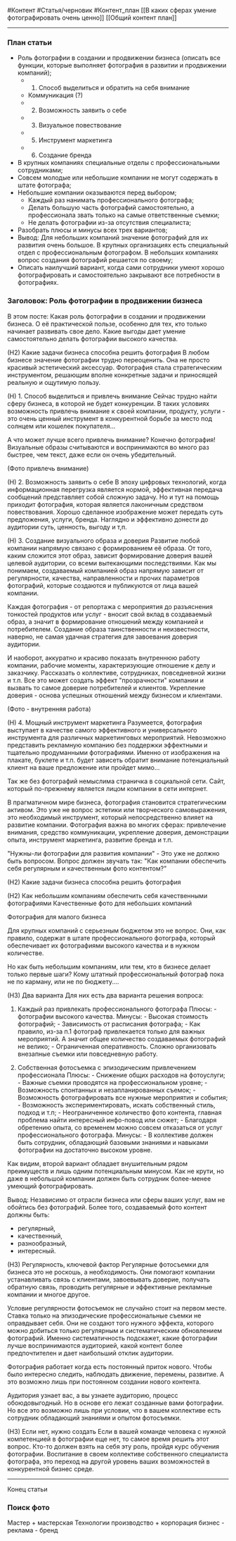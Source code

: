 #Контент #Статья/черновик  #Контент_план 
[[В каких сферах умение фотографировать очень ценно]]
[[Общий контент план]]
__________
### План статьи
- Роль фотографии в создании и продвижении бизнеса (описать все функции, которые выполняет фотография в развитии и продвижении компаний);
	- 1. Способ выделиться и обратить на себя внимание
	- Коммуникация (?)
	- 2. Возможность заявить о себе
	- 3. Визуальное повествование
	- 5. Инструмент маркетинга
	- 6. Создание бренда
- В крупных компаниях специальные отделы с профессиональными сотрудниками;
- Совсем молодые или небольшие компании не могут содержать в штате фотографа;
- Небольшие компании оказываются перед выбором;
	- Каждый раз нанимать профессионального фотографа;
	- Делать большую часть фотографий самостоятельно, а профессионала звать только на самые ответственные съемки;
	- Не делать фотографии из-за отсутствия специалиста;
- Разобрать плюсы и минусы всех трех вариантов;
- Вывод: Для небольших компаний значение фотографий для их развития очень большое. В крупных организациях есть специальный отдел с профессиональным фотографом. В небольших компаниях вопрос создания фотографий решается по своему;
- Описать наилучший вариант, когда сами сотрудники умеют хорошо фотографировать и самостоятельно закрывают все потребности в фотографиях.


### Заголовок: Роль фотографии в продвижении бизнеса

В этом посте:
Какая роль фотографии в создании и продвижении бизнеса.
О её практической пользе, особенно для тех, кто только начинает развивать свое дело.
Какие выгоды дает умение самостоятельно делать фотографии высокого качества.


(Н2) Какие задачи бизнеса способна решить фотография
В любом бизнесе значение фотографии трудно переоценить. Она не просто красивый эстетический аксессуар. Фотография стала стратегическим инструментом, решающим вполне конкретные задачи и приносящей реальную и ощутимую пользу. 

(Н) 1. Способ выделиться и привлечь внимание
Сейчас трудно найти сферу бизнеса, в которой не будет конкуренции. В таких условиях возможность привлечь внимание к своей компании, продукту, услуги - это очень ценный инструмент в конкурентной борьбе за место под солнцем или кошелек покупателя...

А что может лучше всего привлечь внимание? Конечно фотография! 
Визуальные образы считываются и воспринимаются во много раз быстрее, чем текст, даже если он очень убедительный. 

(Фото привлечь внимание)

(Н) 2. Возможность заявить о себе
В эпоху цифровых технологий, когда информационная перегрузка является нормой, эффективная передача сообщений представляет собой сложную задачу. Но и тут на помощь приходит фотография, которая является лаконичным средством повествования. 
Хорошо сделанное изображение может передать суть предложения, услуги, бренда. Наглядно и эффективно донести до аудитории суть, ценность, выгоду и т,п.

(Н) 3. Создание визуального образа и доверия
Развитие любой компании напрямую связано с формированием её образа. 
От того, каким сложится этот образ, зависит формирование доверия вашей целевой аудитории, со всеми вытекающими последствиями.
Как мы понимаем, создаваемый компанией образ напрямую зависит от регулярности, качества, направленности и прочих параметров фотографий, которые создаются и публикуются от лица вашей компании.

Каждая фотография - от репортажа с мероприятия до разъяснения тонкостей продуктов или услуг - вносит свой вклад в создаваемый образ, а значит в формирование отношений между компанией и потребителем.
Создание образа таинственности и неизвестности, наверно, не самая удачная стратегия для завоевания доверия аудитории.

И наоборот, аккуратно и красиво показать внутреннюю работу компании, рабочие моменты, характеризующие отношение к делу и заказчику. Рассказать о коллективе, сотрудниках, повседневной жизни и т.п. Все это может создать эффект "прозрачности" компании и вызвать то самое доверие потребителей и клиентов. 
Укрепление доверия - основа успешных отношений между бизнесом и клиентами. 

(Фото - внутренняя работа)

(Н) 4. Мощный инструмент маркетинга
Разумеется, фотография выступает в качестве самого эффективного и универсального инструмента для различных маркетинговых мероприятий. Невозможно представить рекламную компанию без поддержки эффектными и тщательно продуманными фотографиями. Именно от изображения на плакате, буклете и т.п. будет зависеть обратит внимание потенциальный клиент на ваше предложение или пройдет мимо...  

Так же без фотографий немыслима страничка в социальной сети. Сайт, который по-прежнему является лицом компании в сети интернет. 

В прагматичном мире бизнеса, фотография становится стратегическим активом. Это уже не вопрос эстетики или творческого самовыражения, это необходимый инструмент, который непосредственно влияет на развитие компании. 
Фотография важна во многих сферах: привлечение внимания, средство коммуникации, укрепление доверия, демонстрации опыта, инструмент маркетинга, развитие бренда и т.п.

 "Нужны-ли фотографии для развития компании" - Это уже не должно быть вопросом.
Вопрос должен звучать так: "Как компании обеспечить себя регулярным и качественным фото контентом?"


(Н2) Какие задачи бизнеса способна решить фотография

(Н2) Как небольшим компаниям обеспечить себя качественными фотографиями
Качественные фото для небольших компаний

Фотография для малого бизнеса

Для крупных компаний с серьезным бюджетом это не вопрос. Они, как правило, содержат в штате профессионального фотографа, который обеспечивает их фотографиями высокого качества и в нужном количестве.

Но как быть небольшим компаниям, или тем, кто в бизнесе делает только первые шаги? Кому штатный профессиональный фотограф пока не по карману, или не по бюджету....

(Н3) Два варианта
Для них есть два варианта решения вопроса:

1. Каждый раз привлекать профессионального фотографа
	Плюсы: 
		- фотографии высокого качества.
	Минусы: 
		- Высокая стоимость фотографий;
		- Зависимость от расписания фотографа;
		- Как правило, из-за п.1 фотограф привлекается только для важных мероприятий. А значит общее количество создаваемых фотографий не велико;
		- Ограниченная оперативность. Сложно организовать внезапные съемки или повседневную работу.

2. Собственная фотосъемка с эпизодическим привлечением профессионала
	Плюсы:
		- Снижение общих расходов на фотоуслуги;
		- Важные съемки проводятся на профессиональном уровне;
		- Возможность спонтанных и незапланированных съемок;
		- Возможность фотографировать все нужные мероприятия и события;
		- Возможность экспериментировать, искать собственный стиль, подход и т.п;
		- Неограниченное количество фото контента, главная проблема найти интересный инфо-повод или сюжет;
		- Благодаря обретению опыта, со временем можно совсем отказаться от услуг профессионального фотографа.
		Минусы:
		- В коллективе должен быть сотрудник, обладающий базовыми знаниями и навыками фотографии на достаточно высоком уровне.

Как видим, второй вариант обладает внушительным рядом преимуществ и лишь одним потенциальным минусом. Как не крути, но даже в небольшой компании должен быть сотрудник более-менее умеющий фотографировать. 

Вывод:
Независимо от отрасли бизнеса или сферы ваших услуг, вам не обойтись без фотографий.
Более того, создаваемый фото контент должны быть:
- регулярный,
- качественный,
- разнообразный,
- интересный.

(Н3) Регулярность, ключевой фактор
Регулярные фотосъемки для бизнеса это не роскошь, а необходимость. 
Они помогают компании устанавливать связь с клиентами, завоевывать доверие, получать обратную связь, проводить регулярные и эффективные рекламные компании и многое другое.


Условие регулярности фотосъемок не случайно стоит на первом месте. Ставка только на эпизодические профессиональные съемки не оправдывает себя. Они не создают того нужного эффекта, которого можно добиться только регулярным и систематическим обновлением фотографий. 
Именно систематичность подскажет, какие фотографии лучше воспринимаются аудиторией, какой контент более предпочтителен и дает наибольший отклик аудитории. 

Фотография работает когда есть постоянный приток нового. Чтобы было интересно следить, наблюдать движение, перемены, развитие. А это возможно лишь при постоянном создании нового контента.

Аудитория узнает вас, а вы узнаете аудиторию, процесс обоюдовыгодный. Но в основе его лежат созданные вами фотографии.
Но все это возможно лишь при условии, что в вашем коллективе есть сотрудник обладающий знаниями и опытом фотосъемки.

(Н3) Если нет, нужно создать
Если в вашей команде человека с нужной компетенцией в фотографии еще нет, то самое время решить этот вопрос.
Кто-то должен взять на себя эту роль, пройдя курс обучения фотографии.
Воспитание в своем коллективе собственного специалиста фотографа, это переход на другой уровень ваших возможностей в конкурентной бизнес среде.


________________
Конец статьи


### Поиск фото
Мастер +
мастерская
Технологии
производство +
корпорация
бизнес - 
реклама -
бренд
